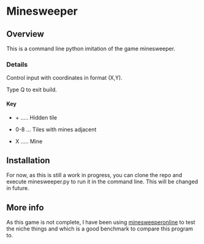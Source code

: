 # Minesweeper

## Overview

This is a command line python imitation of the game minesweeper.

### Details

Control input with coordinates in format (X,Y).

Type Q to exit build.

#### Key

- \+ ..... Hidden tile

- 0-8 ... Tiles with mines adjacent

- X ..... Mine

## Installation

For now, as this is still a work in progress, you can clone the repo and execute minesweeper.py to run it in the command line. This will be changed in future.

## More info

As this game is not complete, I have been using [minesweeperonline](https://minesweeperonline.com) to test the niche things and which is a good benchmark to compare this program to.